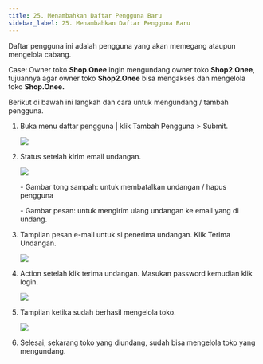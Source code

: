```yaml
---
title: 25. Menambahkan Daftar Pengguna Baru
sidebar_label: 25. Menambahkan Daftar Pengguna Baru
---
```

D﻿aftar pengguna ini adalah pengguna yang akan memegang ataupun mengelola cabang.

C﻿ase: Owner toko **Shop.Onee** ingin mengundang owner toko **Shop2.Onee**, tujuannya agar owner toko **Shop2.Onee** bisa mengakses dan mengelola toko **Shop.Onee.**

B﻿erikut di bawah ini langkah dan cara untuk mengundang / tambah pengguna.

1. B﻿uka menu daftar pengguna | klik Tambah Pengguna > Submit.

   ![](/img/25.-tambah-pengguna-baru.png)
2. S﻿tatus setelah kirim email undangan.

   ![](/img/25.-status-menunggu-diterima.png)

   \-﻿ Gambar tong sampah: untuk membatalkan undangan / hapus pengguna

   \-﻿ Gambar pesan: untuk mengirim ulang undangan ke email yang di undang.
3. T﻿ampilan pesan e-mail untuk si penerima undangan. Klik Terima Undangan.

   ![](/img/25.-tampilan-email-utk-terima-undangan.png)
4. A﻿ction setelah klik terima undangan. Masukan password kemudian klik login.

   ![](/img/25.-tampilan-ketika-sdh-di-klik-terima-undangan-utk-login-.png)
5. T﻿ampilan ketika sudah berhasil mengelola toko.

   ![](/img/25.-tampilan-sudah-berhasil-utk-mengelola-toko-yang-undang.png)
6. Selesai, ﻿sekarang toko yang diundang, sudah bisa mengelola toko yang mengundang.